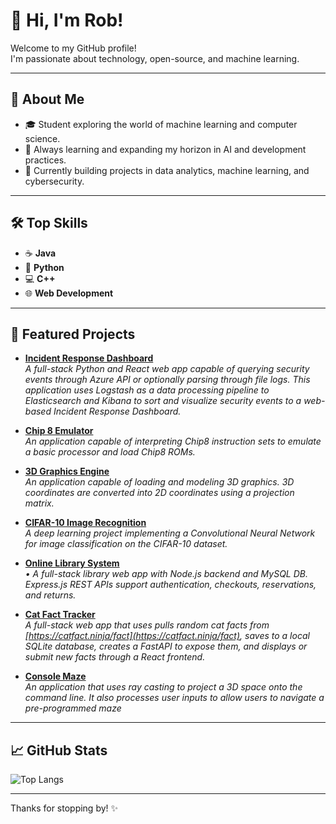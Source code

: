 # 👋 Hi, I'm Rob!

Welcome to my GitHub profile!  
I'm passionate about technology, open-source, and machine learning.

---

## 🚀 About Me

- 🎓 Student exploring the world of machine learning and computer science.
- 🌱 Always learning and expanding my horizon in AI and development practices.
- 🔭 Currently building projects in data analytics, machine learning, and cybersecurity.

---

## 🛠️ Top Skills

- ☕ **Java**
- 🐍 **Python**
- 💻 **C++**
- 🌐 **Web Development**

---

## 🌟 Featured Projects

- [**Incident Response Dashboard**](https://github.com/DanielsRT/Chip8Emulator)  
  *A full-stack Python and React web app capable of querying security events through Azure API or optionally parsing through file logs. This application uses Logstash as a data processing pipeline to Elasticsearch and Kibana to sort and visualize security events to a web-based Incident Response Dashboard.* 

- [**Chip 8 Emulator**](https://github.com/DanielsRT/Chip8Emulator)  
  *An application capable of interpreting Chip8 instruction sets to emulate a basic processor and load Chip8 ROMs.*  

- [**3D Graphics Engine**](https://github.com/DanielsRT/GraphicsEngine3D)  
  *An application capable of loading and modeling 3D graphics. 3D coordinates are converted into 2D coordinates using a projection matrix.*  
  
- [**CIFAR-10 Image Recognition**](https://github.com/DanielsRT/cifar10-cnn-classifier)  
  *A deep learning project implementing a Convolutional Neural Network for image classification on the CIFAR-10 dataset.*  

- [**Online Library System**](https://github.com/DanielsRT/OnlineLibrarySystem)  
  *•	A full-stack library web app with Node.js backend and MySQL DB. Express.js REST APIs support authentication, checkouts, reservations, and returns.*  

- [**Cat Fact Tracker**](https://github.com/DanielsRT/CatFactTracker)  
  *A full-stack web app that uses pulls random cat facts from [https://catfact.ninja/fact](https://catfact.ninja/fact), saves to a local SQLite database, creates a FastAPI to expose them, and displays or submit new facts through a React frontend.*

- [**Console Maze**](https://github.com/DanielsRT/ConsoleMaze)  
  *An application that uses ray casting to project a 3D space onto the command line. It also processes user inputs to allow users to navigate a pre-programmed maze*
  
---

## 📈 GitHub Stats

![Top Langs](https://github-readme-stats.vercel.app/api/top-langs/?username=DanielsRT&layout=compact&theme=radical)

---

Thanks for stopping by! ✨  
